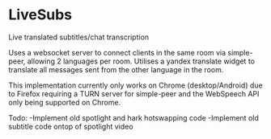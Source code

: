 # LiveSubs
Live translated subtitles/chat transcription

Uses a websocket server to connect clients in the same room via simple-peer, allowing 2 languages per room.
Utilises a yandex translate widget to translate all messages sent from the other language in the room.

This implementation currently only works on Chrome (desktop/Android) due to Firefox requiring a TURN server for simple-peer and the WebSpeech API only being supported on Chrome.

Todo:
-Implement old spotlight and hark hotswapping code
-Implement old subtitle code ontop of spotlight video
